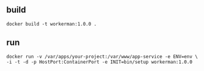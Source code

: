 
## build
`docker build -t workerman:1.0.0 .`
## run
`docker run -v /var/apps/your-project:/var/www/app-service -e ENV=env \
-i -t -d -p HostPort:ContainerPort -e INIT=bin/setup workerman:1.0.0`


